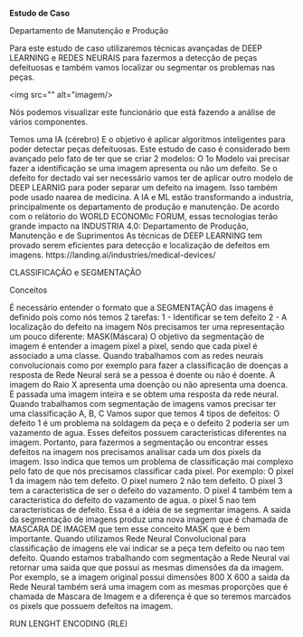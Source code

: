 <b>Estudo de Caso</b>
<p>Departamento de Manutenção e Produção</p>

<p>Para este estudo de caso utilizaremos técnicas avançadas de DEEP LEARNING e REDES NEURAIS para fazermos a detecção de peças defeituosas e também vamos localizar ou segmentar os problemas nas peças.</p>

<img src="" alt="imagem/>

<p>Nós podemos visualizar este funcionário que está fazendo a análise de vários componentes.</p>
Temos uma IA (cérebro)
E o objetivo é aplicar algoritmos inteligentes para poder detectar peças defeituosas.
Este estudo de caso é considerado bem avançado pelo fato de ter que se criar 2 modelos:
O 1o Modelo vai precisar fazer a identificação se uma imagem apresenta ou não um defeito.
Se o defeito for dectado vai ser necessário vamos ter de aplicar outro modelo de DEEP LEARNIG para poder separar um defeito na imagem.
Isso também pode usado naarea de medicina.
A IA e ML estão transformando a industria, principalmente os departamento de produção e manutenção.
De acordo com o relátorio do WORLD ECONOMIc FORUM, essas tecnologias terão grande impacto na INDUSTRIA 4.0: Departamento de Produção, Manutenção e de Suprimentos
As técnicas de DEEP LEARNING tem provado serem eficientes para detecção e localização de defeitos em imagens. https://landing.ai/industries/medical-devices/

CLASSIFICAÇÃO e SEGMENTAÇÃO

Conceitos

É necessário entender o formato que a SEGMENTAÇÃO das imagens é definido pois como nós temos 2 tarefas:
1 - Identificar se tem defeito 
2 - A localização do defeito na imagem
Nós precisamos ter uma representação um pouco diferente:
MASK(Máscara)
O objetivo da segmentação de imagem é entender a imagem pixel a pixel, sendo que cada pixel é associado a uma classe.
Quando trabalhamos com as redes neurais convolucionais como por exemplo para fazer a classificação de doenças a resposta de Rede Neural será se a pessoa é doente ou não é doente. A imagem do Raio X apresenta uma doenção ou não apresenta uma doenca. É passada uma imagem inteira e se obtem uma resposta da rede neural.
Quando trabalhamos com segmentação de imagens vamos precisar ter uma classificação A, B, C
Vamos supor que temos 4 tipos de defeitos: O defeito 1 é um problema na soldagem da peça e o defeito 2 poderia ser um vazamento de agua. Esses defeitos possuem caracteristicas diferentes na imagem. Portanto, para fazermos a segmentação ou encontrar esses defeitos na imagem nos precisamos analisar cada um dos pixels da imagem. Isso indica que temos um problema de classificação mai complexo pelo fato de que nós precisamos classificar cada pixel.
Por exemplo:
O pixel 1 da imagem não tem defeito. O pixel numero 2 não tem defeito. O pixel 3 tem a caracteristica de ser o defeito do vazamento. O pixel 4 também tem a caracteristica do defeito do vazamento de agua. o pixel 5 nao tem caracteristicas de defeito.
Essa é a idéia de se segmentar imagens.
A saida da segmentação de imagens produz uma nova imagem que é chamada de MASCARA DE IMAGEM que tem esse conceito MASK que é bem importante.
Quando utilizamos Rede Neural Convolucional para classificação de imagens ele vai indicar se a peça tem defeito ou nao tem defeito.
Quando estamos trabalhando com segmentação a Rede Neural vai retornar uma saida que que possui as mesmas dimensões da da imagem. Por exemplo, se a imagem original possui dimensões 800 X 600 a saida da Rede Neural também será uma imagem com as mesmas proporções que é chamada de Mascara de Imagem e a diferença é que so teremos marcados os pixels que possuem defeitos na imagem.

RUN LENGHT ENCODING (RLE)




